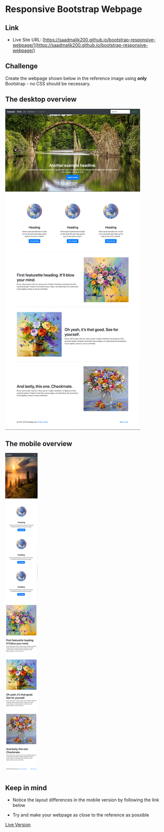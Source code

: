 # Responsive Bootstrap Webpage

## Link

- Live Site URL: [https://saadmalik200.github.io/bootstrap-responsive-webpage/](https://saadmalik200.github.io/bootstrap-responsive-webpage/)

## Challenge

Create the webpage shown below in the reference image using **only** Bootstrap - no CSS should be necessary.

## The desktop overview

![The overview](./images/desktop.png "The general overview")

## The mobile overview

![The overview](./images/mobile.png "The mobile overview")

## Keep in mind

- Notice the layout differences in the mobile version by following the link below

- Try and make your webpage as close to the reference as possible

[Live Version](https://hsnakk.github.io/UIB_Framework_Bootstrap_Exercise-1/)
